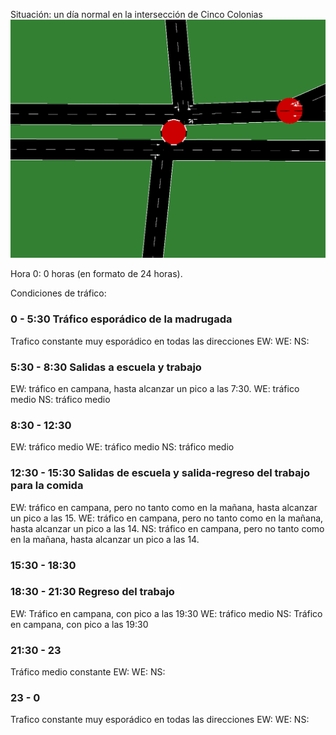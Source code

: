 Situación: un día normal en la intersección de Cinco Colonias
![](./../../graficas/circuito_colonias_cruce.png)

Hora 0: 0 horas (en formato de 24 horas).

Condiciones de tráfico:

### 0 - 5:30 Tráfico esporádico de la madrugada
Trafico constante muy esporádico en todas las direcciones
EW: 
WE: 
NS: 

### 5:30 - 8:30 Salidas a escuela y trabajo
EW: tráfico en campana, hasta alcanzar un pico a las 7:30.
WE: tráfico medio
NS: tráfico medio

### 8:30 - 12:30
EW: tráfico medio
WE: tráfico medio
NS: tráfico medio

### 12:30 - 15:30 Salidas de escuela y salida-regreso del trabajo para la comida
EW: tráfico en campana, pero no tanto como en la mañana, hasta alcanzar un pico a las 15.
WE: tráfico en campana, pero no tanto como en la mañana, hasta alcanzar un pico a las 14.
NS: tráfico en campana, pero no tanto como en la mañana, hasta alcanzar un pico a las 14.

### 15:30 - 18:30

### 18:30 - 21:30 Regreso del trabajo
EW: Tráfico en campana, con pico a las 19:30 
WE: tráfico medio
NS: Tráfico en campana, con pico a las 19:30 

### 21:30 - 23
Tráfico medio constante
EW: 
WE: 
NS: 

### 23 - 0
Trafico constante muy esporádico en todas las direcciones
EW: 
WE: 
NS: 



